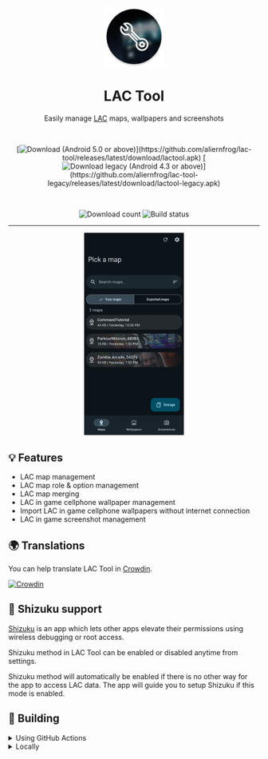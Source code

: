 <div align="center">

  <img alt="LAC Tool icon" src="images/icon.png" width="120px"/>
  
  # LAC Tool
  Easily manage [LAC](https://play.google.com/store/apps/details?id=com.MA.LAC) maps, wallpapers and screenshots

  <br>

  [![Download (Android 5.0 or above)](https://img.shields.io/github/v/tag/aliernfrog/lac-tool?style=for-the-badge&label=Download%20(Android%205.0%2B)&labelColor=green&color=grey)](https://github.com/aliernfrog/lac-tool/releases/latest/download/lactool.apk)
  [![Download legacy (Android 4.3 or above)](https://img.shields.io/github/v/tag/aliernfrog/lac-tool-legacy?style=for-the-badge&label=Download%20legacy%20(Android%204.3%2B)&labelColor=blue&color=grey)](https://github.com/aliernfrog/lac-tool-legacy/releases/latest/download/lactool-legacy.apk)

  <br>

  ![Download count](https://img.shields.io/github/downloads/aliernfrog/lac-tool/total?style=for-the-badge&label=Download%20Count)
  ![Build status](https://img.shields.io/github/actions/workflow/status/aliernfrog/lac-tool/commit.yml?style=for-the-badge&label=Build%20status)

  ---
  
  <img alt="LAC Tool screenshot" src="images/maps.jpg" width="200px"/>
  
</div>

## 💡 Features
- LAC map management
- LAC map role & option management
- LAC map merging
- LAC in game cellphone wallpaper management
- Import LAC in game cellphone wallpapers without internet connection
- LAC in game screenshot management

## 🌍 Translations
You can help translate LAC Tool in [Crowdin](https://crowdin.com/project/lac-tool).

[![Crowdin](https://badges.crowdin.net/lac-tool/localized.svg)](https://crowdin.com/project/lac-tool)

## 🦝 Shizuku support
[Shizuku](https://play.google.com/store/apps/details?id=moe.shizuku.privileged.api) is an app which lets other apps elevate their permissions using wireless debugging or root access.

Shizuku method in LAC Tool can be enabled or disabled anytime from settings.

Shizuku method will automatically be enabled if there is no other way for the app to access LAC data. The app will guide you to setup Shizuku if this mode is enabled.

## 🔧 Building
<details>
  <summary>Using GitHub Actions</summary>

  - Fork the repository
  - Add environment variables required for signing from **Repository settings > Secrets and variables > Actions > Repository secrets**:
    - `KEYSTORE_ALIAS`
    - `KEYSTORE_BASE64` this can be obtained using `openssl base64 keystore.jks`
    - `KEYSTORE_PASSWORD`
    - `KEY_PASSWORD`
  - Enable workflows
  - Trigger a build workflow and wait for it to build a release variant APK
</details>
<details>
  <summary>Locally</summary>

  - Clone the repository
  - Add a signing config (unless you only want to build debug variant or sign manually)
  - Build APK:
    - Release variant: `./gradlew assembleRelease`
    - Debug variant: `./gradlew assembleDebug`
</details>
